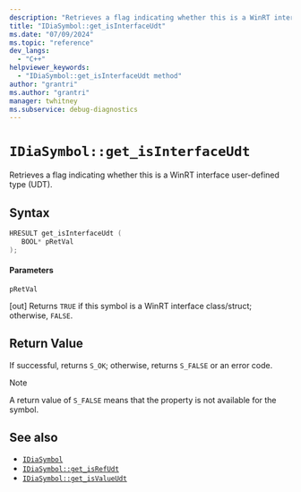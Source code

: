 ```yaml
---
description: "Retrieves a flag indicating whether this is a WinRT interface user-defined type (UDT)."
title: "IDiaSymbol::get_isInterfaceUdt"
ms.date: "07/09/2024"
ms.topic: "reference"
dev_langs:
  - "C++"
helpviewer_keywords:
  - "IDiaSymbol::get_isInterfaceUdt method"
author: "grantri"
ms.author: "grantri"
manager: twhitney
ms.subservice: debug-diagnostics
---
```

# `IDiaSymbol::get_isInterfaceUdt`

Retrieves a flag indicating whether this is a WinRT interface user-defined type (UDT).

## Syntax

```C++
HRESULT get_isInterfaceUdt ( 
   BOOL* pRetVal
);
```

#### Parameters

 `pRetVal`

[out] Returns `TRUE` if this symbol is a WinRT interface class/struct; otherwise, `FALSE`.

## Return Value

 If successful, returns `S_OK`; otherwise, returns `S_FALSE` or an error code.

> [!NOTE]
> A return value of `S_FALSE` means that the property is not available for the symbol.

## See also

- [`IDiaSymbol`](../../debugger/debug-interface-access/idiasymbol.md)
- [`IDiaSymbol::get_isRefUdt`](../../debugger/debug-interface-access/idiasymbol-get-isrefudt.md)
- [`IDiaSymbol::get_isValueUdt`](../../debugger/debug-interface-access/idiasymbol-get-isvalueudt.md)

